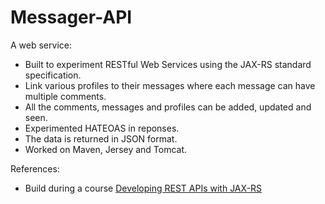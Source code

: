 # Messager-API
A web service: 
- Built to experiment RESTful Web Services using the JAX-RS standard specification. 
- Link various profiles to their messages where each message can have multiple comments. 
- All the comments, messages and profiles can be added, updated and seen. 
- Experimented HATEOAS in reponses.
- The data is returned in JSON format.
- Worked on Maven, Jersey and Tomcat.

References:
- Build during a course [Developing REST APIs with JAX-RS](https://javabrains.io/courses/javaee_jaxrs/)
